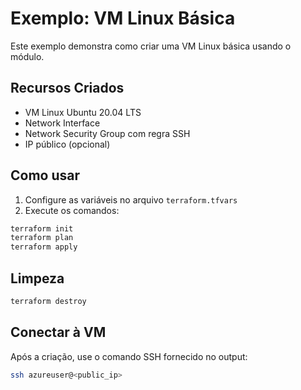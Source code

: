 # Exemplo: VM Linux Básica

Este exemplo demonstra como criar uma VM Linux básica usando o módulo.

## Recursos Criados

- VM Linux Ubuntu 20.04 LTS
- Network Interface
- Network Security Group com regra SSH
- IP público (opcional)

## Como usar

1. Configure as variáveis no arquivo `terraform.tfvars`
2. Execute os comandos:

```bash
terraform init
terraform plan
terraform apply
```

## Limpeza

```bash
terraform destroy
```

## Conectar à VM

Após a criação, use o comando SSH fornecido no output:

```bash
ssh azureuser@<public_ip>
```
